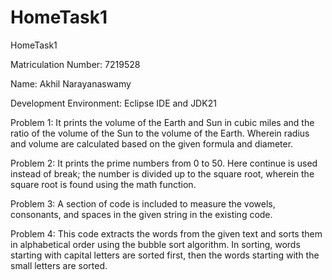 # HomeTask1
HomeTask1

Matriculation Number: 7219528

Name: Akhil Narayanaswamy

Development Environment: Eclipse IDE and JDK21

Problem 1: It prints the volume of the Earth and Sun in cubic miles and the ratio of the volume of the Sun to the volume of the Earth. Wherein radius and volume are calculated based on the given formula and diameter.

Problem 2: It prints the prime numbers from 0 to 50. Here continue is used instead of break; the number is divided up to the square root, wherein the square root is found using the math function.

Problem 3: A section of code is included to measure the vowels, consonants, and spaces in the given string in the existing code.

Problem 4: This code extracts the words from the given text and sorts them in alphabetical order using the bubble sort algorithm. In sorting, words starting with capital letters are sorted first, then the words starting with the small letters are sorted.
